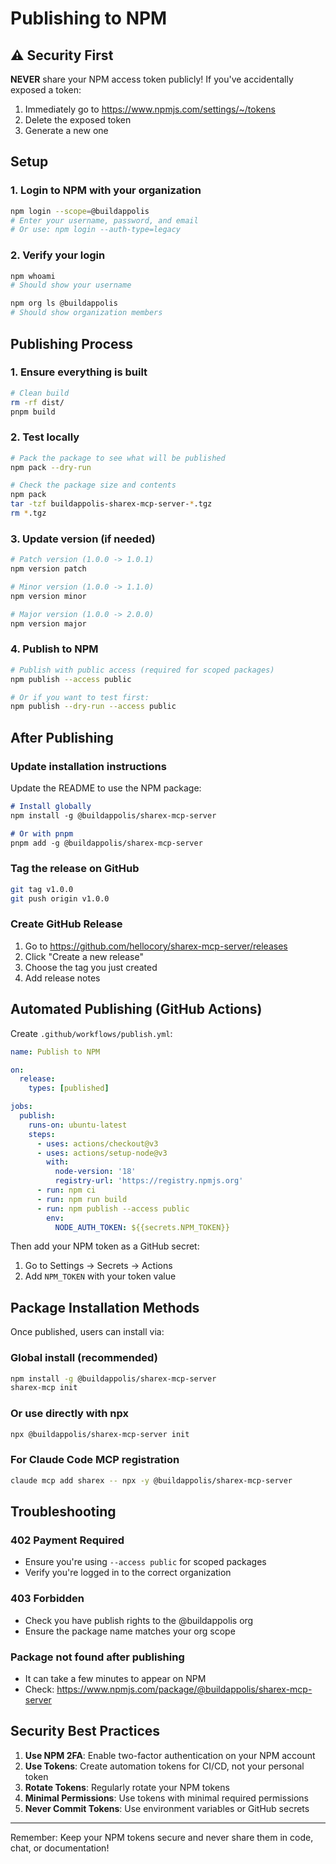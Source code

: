 # Publishing to NPM

## ⚠️ Security First

**NEVER** share your NPM access token publicly! If you've accidentally exposed a token:
1. Immediately go to https://www.npmjs.com/settings/~/tokens
2. Delete the exposed token
3. Generate a new one

## Setup

### 1. Login to NPM with your organization
```bash
npm login --scope=@buildappolis
# Enter your username, password, and email
# Or use: npm login --auth-type=legacy
```

### 2. Verify your login
```bash
npm whoami
# Should show your username

npm org ls @buildappolis
# Should show organization members
```

## Publishing Process

### 1. Ensure everything is built
```bash
# Clean build
rm -rf dist/
pnpm build
```

### 2. Test locally
```bash
# Pack the package to see what will be published
npm pack --dry-run

# Check the package size and contents
npm pack
tar -tzf buildappolis-sharex-mcp-server-*.tgz
rm *.tgz
```

### 3. Update version (if needed)
```bash
# Patch version (1.0.0 -> 1.0.1)
npm version patch

# Minor version (1.0.0 -> 1.1.0)
npm version minor

# Major version (1.0.0 -> 2.0.0)
npm version major
```

### 4. Publish to NPM
```bash
# Publish with public access (required for scoped packages)
npm publish --access public

# Or if you want to test first:
npm publish --dry-run --access public
```

## After Publishing

### Update installation instructions
Update the README to use the NPM package:

```markdown
# Install globally
npm install -g @buildappolis/sharex-mcp-server

# Or with pnpm
pnpm add -g @buildappolis/sharex-mcp-server
```

### Tag the release on GitHub
```bash
git tag v1.0.0
git push origin v1.0.0
```

### Create GitHub Release
1. Go to https://github.com/hellocory/sharex-mcp-server/releases
2. Click "Create a new release"
3. Choose the tag you just created
4. Add release notes

## Automated Publishing (GitHub Actions)

Create `.github/workflows/publish.yml`:

```yaml
name: Publish to NPM

on:
  release:
    types: [published]

jobs:
  publish:
    runs-on: ubuntu-latest
    steps:
      - uses: actions/checkout@v3
      - uses: actions/setup-node@v3
        with:
          node-version: '18'
          registry-url: 'https://registry.npmjs.org'
      - run: npm ci
      - run: npm run build
      - run: npm publish --access public
        env:
          NODE_AUTH_TOKEN: ${{secrets.NPM_TOKEN}}
```

Then add your NPM token as a GitHub secret:
1. Go to Settings → Secrets → Actions
2. Add `NPM_TOKEN` with your token value

## Package Installation Methods

Once published, users can install via:

### Global install (recommended)
```bash
npm install -g @buildappolis/sharex-mcp-server
sharex-mcp init
```

### Or use directly with npx
```bash
npx @buildappolis/sharex-mcp-server init
```

### For Claude Code MCP registration
```bash
claude mcp add sharex -- npx -y @buildappolis/sharex-mcp-server
```

## Troubleshooting

### 402 Payment Required
- Ensure you're using `--access public` for scoped packages
- Verify you're logged in to the correct organization

### 403 Forbidden
- Check you have publish rights to the @buildappolis org
- Ensure the package name matches your org scope

### Package not found after publishing
- It can take a few minutes to appear on NPM
- Check: https://www.npmjs.com/package/@buildappolis/sharex-mcp-server

## Security Best Practices

1. **Use NPM 2FA**: Enable two-factor authentication on your NPM account
2. **Use Tokens**: Create automation tokens for CI/CD, not your personal token
3. **Rotate Tokens**: Regularly rotate your NPM tokens
4. **Minimal Permissions**: Use tokens with minimal required permissions
5. **Never Commit Tokens**: Use environment variables or GitHub secrets

---

Remember: Keep your NPM tokens secure and never share them in code, chat, or documentation!